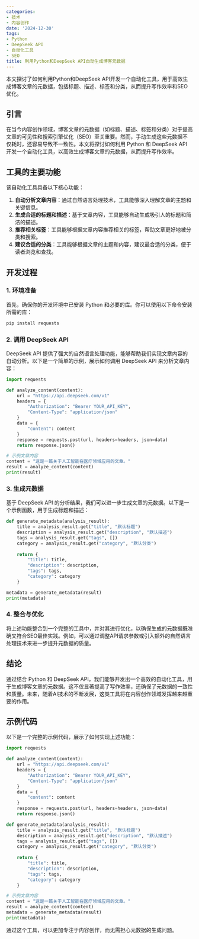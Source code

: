 ```yaml
---
categories:
- 技术
- 内容创作
date: '2024-12-30'
tags:
- Python
- DeepSeek API
- 自动化工具
- SEO
title: 利用Python和DeepSeek API自动生成博客元数据
---
```


本文探讨了如何利用Python和DeepSeek API开发一个自动化工具，用于高效生成博客文章的元数据，包括标题、描述、标签和分类，从而提升写作效率和SEO优化。

## 引言

在当今内容创作领域，博客文章的元数据（如标题、描述、标签和分类）对于提高文章的可见性和搜索引擎优化（SEO）至关重要。然而，手动生成这些元数据不仅耗时，还容易导致不一致性。本文将探讨如何利用 Python 和 DeepSeek API 开发一个自动化工具，以高效生成博客文章的元数据，从而提升写作效率。

## 工具的主要功能

该自动化工具具备以下核心功能：

1. **自动分析文章内容**：通过自然语言处理技术，工具能够深入理解文章的主题和关键信息。
2. **生成合适的标题和描述**：基于文章内容，工具能够自动生成吸引人的标题和简洁的描述。
3. **推荐相关标签**：工具能够根据文章内容推荐相关的标签，帮助文章更好地被分类和搜索。
4. **建议合适的分类**：工具能够根据文章的主题和内容，建议最合适的分类，便于读者浏览和查找。

## 开发过程

### 1. 环境准备

首先，确保你的开发环境中已安装 Python 和必要的库。你可以使用以下命令安装所需的库：

```bash
pip install requests
```

### 2. 调用 DeepSeek API

DeepSeek API 提供了强大的自然语言处理功能，能够帮助我们实现文章内容的自动分析。以下是一个简单的示例，展示如何调用 DeepSeek API 来分析文章内容：

```python
import requests

def analyze_content(content):
    url = "https://api.deepseek.com/v1"
    headers = {
        "Authorization": "Bearer YOUR_API_KEY",
        "Content-Type": "application/json"
    }
    data = {
        "content": content
    }
    response = requests.post(url, headers=headers, json=data)
    return response.json()

# 示例文章内容
content = "这是一篇关于人工智能在医疗领域应用的文章。"
result = analyze_content(content)
print(result)
```

### 3. 生成元数据

基于 DeepSeek API 的分析结果，我们可以进一步生成文章的元数据。以下是一个示例函数，用于生成标题和描述：

```python
def generate_metadata(analysis_result):
    title = analysis_result.get("title", "默认标题")
    description = analysis_result.get("description", "默认描述")
    tags = analysis_result.get("tags", [])
    category = analysis_result.get("category", "默认分类")
    
    return {
        "title": title,
        "description": description,
        "tags": tags,
        "category": category
    }

metadata = generate_metadata(result)
print(metadata)
```

### 4. 整合与优化

将上述功能整合到一个完整的工具中，并对其进行优化，以确保生成的元数据既准确又符合SEO最佳实践。例如，可以通过调整API请求参数或引入额外的自然语言处理技术来进一步提升元数据的质量。

## 结论

通过结合 Python 和 DeepSeek API，我们能够开发出一个高效的自动化工具，用于生成博客文章的元数据。这不仅显著提高了写作效率，还确保了元数据的一致性和质量。未来，随着AI技术的不断发展，这类工具将在内容创作领域发挥越来越重要的作用。

## 示例代码

以下是一个完整的示例代码，展示了如何实现上述功能：

```python
import requests

def analyze_content(content):
    url = "https://api.deepseek.com/v1"
    headers = {
        "Authorization": "Bearer YOUR_API_KEY",
        "Content-Type": "application/json"
    }
    data = {
        "content": content
    }
    response = requests.post(url, headers=headers, json=data)
    return response.json()

def generate_metadata(analysis_result):
    title = analysis_result.get("title", "默认标题")
    description = analysis_result.get("description", "默认描述")
    tags = analysis_result.get("tags", [])
    category = analysis_result.get("category", "默认分类")
    
    return {
        "title": title,
        "description": description,
        "tags": tags,
        "category": category
    }

# 示例文章内容
content = "这是一篇关于人工智能在医疗领域应用的文章。"
result = analyze_content(content)
metadata = generate_metadata(result)
print(metadata)
```

通过这个工具，可以更加专注于内容创作，而无需担心元数据的生成问题。